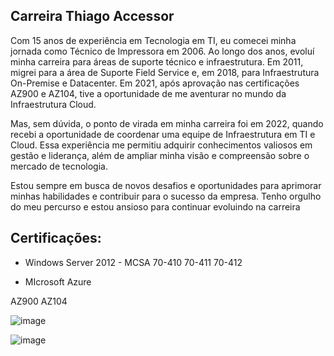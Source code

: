 ## Carreira Thiago Accessor

Com 15 anos de experiência em Tecnologia em TI, eu comecei minha jornada como Técnico de Impressora em 2006. Ao longo dos anos, evoluí minha carreira para áreas de suporte técnico e infraestrutura. Em 2011, migrei para a área de Suporte Field Service e, em 2018, para Infraestrutura On-Premise e Datacenter. Em 2021, após aprovação nas certificações AZ900 e AZ104, tive a oportunidade de me aventurar no mundo da Infraestrutura Cloud.

Mas, sem dúvida, o ponto de virada em minha carreira foi em 2022, quando recebi a oportunidade de coordenar uma equipe de Infraestrutura em TI e Cloud. Essa experiência me permitiu adquirir conhecimentos valiosos em gestão e liderança, além de ampliar minha visão e compreensão sobre o mercado de tecnologia.

Estou sempre em busca de novos desafios e oportunidades para aprimorar minhas habilidades e contribuir para o sucesso da empresa. Tenho orgulho do meu percurso e estou ansioso para continuar evoluindo na carreira


## Certificações:

- Windows Server 2012 - MCSA
70-410
70-411
70-412

- MIcrosoft Azure

AZ900
AZ104











![image](https://user-images.githubusercontent.com/87589065/218203965-09092cc9-0108-4efa-9b83-961e411ab913.png)

![image](https://user-images.githubusercontent.com/87589065/218174599-0ff7a89d-b507-4501-8775-fb3e106f13be.png)










